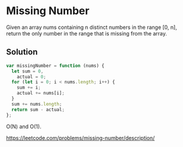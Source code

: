 # Missing Number

Given an array nums containing n distinct numbers in the range [0, n], return the only number in the range that is missing from the array.

## Solution

```js
var missingNumber = function (nums) {
  let sum = 0,
    actual = 0;
  for (let i = 0; i < nums.length; i++) {
    sum += i;
    actual += nums[i];
  }
  sum += nums.length;
  return sum - actual;
};
```

O(N) and O(1).

https://leetcode.com/problems/missing-number/description/
